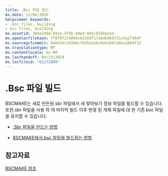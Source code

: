 ```yaml
---
title: .Bsc 파일 빌드
ms.date: 11/04/2016
helpviewer_keywords:
- .bsc files, building
- bsc files, building
ms.assetid: 304e240d-692a-4f8b-b9ed-891c01bbb2ad
ms.openlocfilehash: f78f0f2c6094cb2169f17a6db969731c9a2f494f
ms.sourcegitcommit: 0ab61bc3d2b6cfbd52a16c6ab2b97a8ea1864f12
ms.translationtype: MT
ms.contentlocale: ko-KR
ms.lasthandoff: 04/23/2019
ms.locfileid: "62272899"
---
```

# <a name="building-a-bsc-file"></a>.Bsc 파일 빌드

BSCMAKE는 새로 만든된.sbr 파일에서 새 찾아보기 정보 파일을 빌드할 수 있습니다. 또한.sbr 파일을 사용 하 여 마지막 빌드 이후 변경 된 개체 파일에 대 한 기존.bsc 파일을 유지할 수 있습니다.

- [.Sbr 파일을 만드는 방법](creating-an-dot-sbr-file.md)

- [BSCMAKE에서.bsc 파일을 빌드하는 방법](how-bscmake-builds-a-dot-bsc-file.md)

## <a name="see-also"></a>참고자료

[BSCMAKE 참조](bscmake-reference.md)

